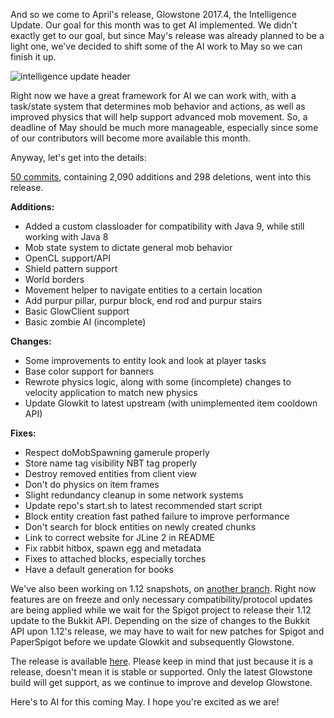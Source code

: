 And so we come to April's release, Glowstone 2017.4, the Intelligence Update. Our goal for this month was to get AI implemented. We didn't exactly get to our goal, but since May's release was already planned to be a light one, we've decided to shift some of the AI work to May so we can finish it up. 

![intelligence update header](http://i.imgur.com/twQw58b.png)

Right now we have a great framework for AI we can work with, with a task/state system that determines mob behavior and actions, as well as improved physics that will help support advanced mob movement. So, a deadline of May should be much more manageable, especially since some of our contributors will become more available this month. 

Anyway, let's get into the details:

[50 commits](https://github.com/GlowstoneMC/Glowstone/compare/f63ab1e05e4c011edcf89d38790ae9421af8017f...e09773a3efa75bfb04517061197009072e8f9edd), containing 2,090 additions and 298 deletions, went into this release.

**Additions:**

* Added a custom classloader for compatibility with Java 9, while still working with Java 8
* Mob state system to dictate general mob behavior
* OpenCL support/API
* Shield pattern support
* World borders
* Movement helper to navigate entities to a certain location
* Add purpur pillar, purpur block, end rod and purpur stairs
* Basic GlowClient support
* Basic zombie AI (incomplete)

**Changes:**

* Some improvements to entity look and look at player tasks
* Base color support for banners
* Rewrote physics logic, along with some (incomplete) changes to velocity application to match new physics
* Update Glowkit to latest upstream (with unimplemented item cooldown API)

**Fixes:**

* Respect doMobSpawning gamerule properly
* Store name tag visibility NBT tag properly
* Destroy removed entities from client view
* Don't do physics on item frames
* Slight redundancy cleanup in some network systems
* Update repo's start.sh to latest recommended start script
* Block entity creation fast pathed failure to improve performance
* Don't search for block entities on newly created chunks
* Link to correct website for JLine 2 in README
* Fix rabbit hitbox, spawn egg and metadata
* Fixes to attached blocks, especially torches
* Have a default generation for books

We've also been working on 1.12 snapshots, on [another branch](https://github.com/GlowstoneMC/Glowstone/tree/1.12-snapshots). Right now features are on freeze and only necessary compatibility/protocol updates are being applied while we wait for the Spigot project to release their 1.12 update to the Bukkit API. Depending on the size of changes to the Bukkit API upon 1.12's release, we may have to wait for new patches for Spigot and PaperSpigot before we update Glowkit and subsequently Glowstone.

The release is available [here](https://github.com/GlowstoneMC/Glowstone/releases/tag/2017.4). Please keep in mind that just because it is a release, doesn't mean it is stable or supported. Only the latest Glowstone build will get support, as we continue to improve and develop Glowstone.

Here's to AI for this coming May. I hope you're excited as we are!
